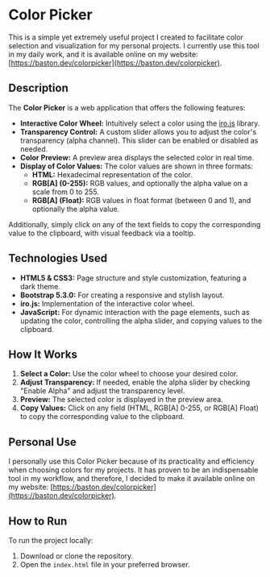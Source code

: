 # Color Picker

This is a simple yet extremely useful project I created to facilitate color selection and visualization for my personal projects. I currently use this tool in my daily work, and it is available online on my website: [https://baston.dev/colorpicker](https://baston.dev/colorpicker).

## Description

The **Color Picker** is a web application that offers the following features:

- **Interactive Color Wheel:** Intuitively select a color using the [iro.js](https://iro.js.org/) library.
- **Transparency Control:** A custom slider allows you to adjust the color's transparency (alpha channel). This slider can be enabled or disabled as needed.
- **Color Preview:** A preview area displays the selected color in real time.
- **Display of Color Values:** The color values are shown in three formats:
  - **HTML:** Hexadecimal representation of the color.
  - **RGB[A] (0-255):** RGB values, and optionally the alpha value on a scale from 0 to 255.
  - **RGB[A] (Float):** RGB values in float format (between 0 and 1), and optionally the alpha value.

Additionally, simply click on any of the text fields to copy the corresponding value to the clipboard, with visual feedback via a tooltip.

## Technologies Used

- **HTML5 & CSS3:** Page structure and style customization, featuring a dark theme.
- **Bootstrap 5.3.0:** For creating a responsive and stylish layout.
- **iro.js:** Implementation of the interactive color wheel.
- **JavaScript:** For dynamic interaction with the page elements, such as updating the color, controlling the alpha slider, and copying values to the clipboard.

## How It Works

1. **Select a Color:** Use the color wheel to choose your desired color.
2. **Adjust Transparency:** If needed, enable the alpha slider by checking "Enable Alpha" and adjust the transparency level.
3. **Preview:** The selected color is displayed in the preview area.
4. **Copy Values:** Click on any field (HTML, RGB[A] 0-255, or RGB[A] Float) to copy the corresponding value to the clipboard.

## Personal Use

I personally use this Color Picker because of its practicality and efficiency when choosing colors for my projects. It has proven to be an indispensable tool in my workflow, and therefore, I decided to make it available online on my website: [https://baston.dev/colorpicker](https://baston.dev/colorpicker).

## How to Run

To run the project locally:

1. Download or clone the repository.
2. Open the `index.html` file in your preferred browser.
